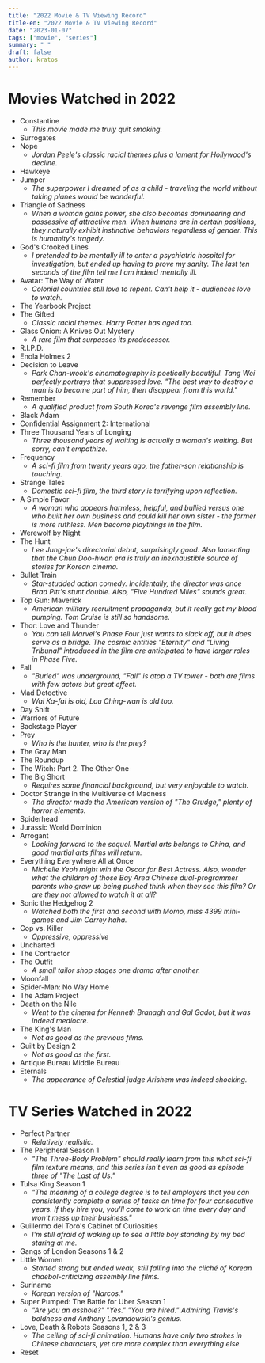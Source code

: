 ```yaml
---
title: "2022 Movie & TV Viewing Record"
title-en: "2022 Movie & TV Viewing Record"
date: "2023-01-07"
tags: ["movie", "series"]
summary: " "
draft: false
author: kratos
---
```


# Movies Watched in 2022

- Constantine
  - _This movie made me truly quit smoking._
- Surrogates
- Nope
  - _Jordan Peele's classic racial themes plus a lament for Hollywood's decline._
- Hawkeye
- Jumper
  - _The superpower I dreamed of as a child - traveling the world without taking planes would be wonderful._
- Triangle of Sadness
  - _When a woman gains power, she also becomes domineering and possessive of attractive men. When humans are in certain positions, they naturally exhibit instinctive behaviors regardless of gender. This is humanity's tragedy._
- God's Crooked Lines
  - _I pretended to be mentally ill to enter a psychiatric hospital for investigation, but ended up having to prove my sanity. The last ten seconds of the film tell me I am indeed mentally ill._
- Avatar: The Way of Water
  - _Colonial countries still love to repent. Can't help it - audiences love to watch._
- The Yearbook Project
- The Gifted
  - _Classic racial themes. Harry Potter has aged too._
- Glass Onion: A Knives Out Mystery
  - _A rare film that surpasses its predecessor._
- R.I.P.D.
- Enola Holmes 2
- Decision to Leave
  - _Park Chan-wook's cinematography is poetically beautiful. Tang Wei perfectly portrays that suppressed love. "The best way to destroy a man is to become part of him, then disappear from this world."_
- Remember
  - _A qualified product from South Korea's revenge film assembly line._
- Black Adam
- Confidential Assignment 2: International
- Three Thousand Years of Longing
  - _Three thousand years of waiting is actually a woman's waiting. But sorry, can't empathize._
- Frequency
  - _A sci-fi film from twenty years ago, the father-son relationship is touching._
- Strange Tales
  - _Domestic sci-fi film, the third story is terrifying upon reflection._
- A Simple Favor
  - _A woman who appears harmless, helpful, and bullied versus one who built her own business and could kill her own sister - the former is more ruthless. Men become playthings in the film._
- Werewolf by Night
- The Hunt
  - _Lee Jung-jae's directorial debut, surprisingly good. Also lamenting that the Chun Doo-hwan era is truly an inexhaustible source of stories for Korean cinema._
- Bullet Train
  - _Star-studded action comedy. Incidentally, the director was once Brad Pitt's stunt double. Also, "Five Hundred Miles" sounds great._
- Top Gun: Maverick
  - _American military recruitment propaganda, but it really got my blood pumping. Tom Cruise is still so handsome._
- Thor: Love and Thunder
  - _You can tell Marvel's Phase Four just wants to slack off, but it does serve as a bridge. The cosmic entities "Eternity" and "Living Tribunal" introduced in the film are anticipated to have larger roles in Phase Five._
- Fall
  - _"Buried" was underground, "Fall" is atop a TV tower - both are films with few actors but great effect._
- Mad Detective
  - _Wai Ka-fai is old, Lau Ching-wan is old too._
- Day Shift
- Warriors of Future
- Backstage Player
- Prey
  - _Who is the hunter, who is the prey?_
- The Gray Man
- The Roundup
- The Witch: Part 2. The Other One
- The Big Short
  - _Requires some financial background, but very enjoyable to watch._
- Doctor Strange in the Multiverse of Madness
  - _The director made the American version of "The Grudge," plenty of horror elements._
- Spiderhead
- Jurassic World Dominion
- Arrogant
  - _Looking forward to the sequel. Martial arts belongs to China, and good martial arts films will return._
- Everything Everywhere All at Once
  - _Michelle Yeoh might win the Oscar for Best Actress. Also, wonder what the children of those Bay Area Chinese dual-programmer parents who grew up being pushed think when they see this film? Or are they not allowed to watch it at all?_
- Sonic the Hedgehog 2
  - _Watched both the first and second with Momo, miss 4399 mini-games and Jim Carrey haha._
- Cop vs. Killer
  - _Oppressive, oppressive_
- Uncharted
- The Contractor
- The Outfit
  - _A small tailor shop stages one drama after another._
- Moonfall
- Spider-Man: No Way Home
- The Adam Project
- Death on the Nile
  - _Went to the cinema for Kenneth Branagh and Gal Gadot, but it was indeed mediocre._
- The King's Man
  - _Not as good as the previous films._
- Guilt by Design 2
  - _Not as good as the first._
- Antique Bureau Middle Bureau
- Eternals
  - _The appearance of Celestial judge Arishem was indeed shocking._

# TV Series Watched in 2022

- Perfect Partner
  - _Relatively realistic._
- The Peripheral Season 1
  - _"The Three-Body Problem" should really learn from this what sci-fi film texture means, and this series isn't even as good as episode three of "The Last of Us."_
- Tulsa King Season 1
  - _"The meaning of a college degree is to tell employers that you can consistently complete a series of tasks on time for four consecutive years. If they hire you, you'll come to work on time every day and won't mess up their business."_
- Guillermo del Toro's Cabinet of Curiosities
  - _I'm still afraid of waking up to see a little boy standing by my bed staring at me._
- Gangs of London Seasons 1 & 2
- Little Women
  - _Started strong but ended weak, still falling into the cliché of Korean chaebol-criticizing assembly line films._
- Suriname
  - _Korean version of "Narcos."_
- Super Pumped: The Battle for Uber Season 1
  - _"Are you an asshole?" "Yes." "You are hired." Admiring Travis's boldness and Anthony Levandowski's genius._
- Love, Death & Robots Seasons 1, 2 & 3
  - _The ceiling of sci-fi animation. Humans have only two strokes in Chinese characters, yet are more complex than everything else._
- Reset